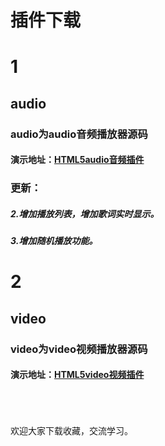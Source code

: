 插件下载
===
# 1
## audio
### audio为audio音频播放器源码
#### 演示地址：[HTML5audio音频插件](https://www.azoth.club/demo1)
### 更新：
##### 2.增加播放列表，增加歌词实时显示。
##### 3.增加随机播放功能。
# 2
## video
### video为video视频播放器源码
#### 演示地址：[HTML5video视频插件](https://www.azoth.club/video1/player.html)
<br><br><br>
欢迎大家下载收藏，交流学习。




